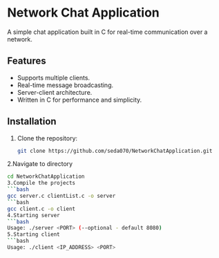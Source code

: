 # Network Chat Application
A simple chat application built in C for real-time communication over a network.
## Features
- Supports multiple clients.
- Real-time message broadcasting.
- Server-client architecture.
- Written in C for performance and simplicity.
## Installation
1. Clone the repository:
   ```bash
   git clone https://github.com/seda070/NetworkChatApplication.git
2.Navigate to directory
```bash
cd NetworkChatApplication
3.Compile the projects
```bash
gcc server.c clientList.c -o server
```bash
gcc client.c -o client
4.Starting server
```bash
Usage: ./server <PORT> (--optional - default 8080)
5.Starting client
```bash
Usage: ./client <IP_ADDRESS> <PORT>



